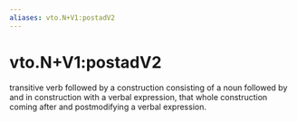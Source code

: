 ```yaml
---
aliases: vto.N+V1:postadV2
---
```

# vto.N+V1:postadV2

transitive verb followed by a construction consisting of a noun followed by and in construction with a verbal expression, that whole construction coming after and postmodifying a verbal expression.